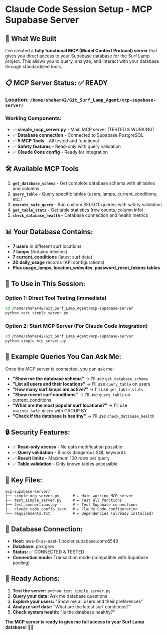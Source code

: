 # Claude Code Session Setup - MCP Supabase Server

## 🚀 **What We Built**

I've created a **fully functional MCP (Model Context Protocol) server** that gives you direct access to your Supabase database for the Surf Lamp project. This allows you to query, analyze, and interact with your database through standardized tools.

## 📋 **MCP Server Status: ✅ READY**

### **Location:** `/home/shahar42/Git_Surf_Lamp_Agent/mcp-supabase-server/`

### **Working Components:**
- ✅ **simple_mcp_server.py** - Main MCP server (TESTED & WORKING)
- ✅ **Database connection** - Connected to Supabase PostgreSQL
- ✅ **5 MCP Tools** - All tested and functional
- ✅ **Safety features** - Read-only with query validation
- ✅ **Claude Code config** - Ready for integration

## 🛠️ **Available MCP Tools**

1. **`get_database_schema`** - Get complete database schema with all tables and columns
2. **`query_table`** - Query specific tables (users, lamps, current_conditions, etc.)
3. **`execute_safe_query`** - Run custom SELECT queries with safety validation
4. **`get_table_stats`** - Get table statistics (row counts, column info)
5. **`check_database_health`** - Database connection and health metrics

## 📊 **Your Database Contains:**
- **7 users** in different surf locations
- **7 lamps** (Arduino devices)
- **7 current_conditions** (latest surf data)
- **20 daily_usage** records (API configurations)
- **Plus usage_lamps, location_websites, password_reset_tokens tables**

## 🔧 **To Use in This Session:**

### **Option 1: Direct Tool Testing (Immediate)**
```bash
cd /home/shahar42/Git_Surf_Lamp_Agent/mcp-supabase-server
python test_simple_server.py
```

### **Option 2: Start MCP Server (For Claude Code Integration)**
```bash
cd /home/shahar42/Git_Surf_Lamp_Agent/mcp-supabase-server
python simple_mcp_server.py
```

## 🎯 **Example Queries You Can Ask Me:**

Once the MCP server is connected, you can ask me:

- **"Show me the database schema"** → I'll use `get_database_schema`
- **"List all users and their locations"** → I'll use `query_table` on users
- **"How many surf lamps are active?"** → I'll use `get_table_stats`
- **"Show recent surf conditions"** → I'll use `query_table` on current_conditions
- **"What are the most popular surf locations?"** → I'll use `execute_safe_query` with GROUP BY
- **"Check if the database is healthy"** → I'll use `check_database_health`

## 🔒 **Security Features:**
- ✅ **Read-only access** - No data modification possible
- ✅ **Query validation** - Blocks dangerous SQL keywords
- ✅ **Result limits** - Maximum 100 rows per query
- ✅ **Table validation** - Only known tables accessible

## 📁 **Key Files:**
```
mcp-supabase-server/
├── simple_mcp_server.py      # ← Main working MCP server
├── test_simple_server.py     # ← Test all functions
├── test_connections.py       # ← Test Supabase connections
├── claude_code_config.json   # ← Claude Code configuration
└── requirements.txt          # ← Dependencies (already installed)
```

## 🔗 **Database Connection:**
- **Host:** aws-0-us-east-1.pooler.supabase.com:6543
- **Database:** postgres
- **Status:** ✅ CONNECTED & TESTED
- **Connection mode:** Transaction mode (compatible with Supabase pooling)

## 🎉 **Ready Actions:**

1. **Test the server:** `python test_simple_server.py`
2. **Query your data:** Ask me database questions
3. **Explore your users:** "Show me all users and their preferences"
4. **Analyze surf data:** "What are the latest surf conditions?"
5. **Check system health:** "Is the database healthy?"

**The MCP server is ready to give me full access to your Surf Lamp database!** 🌊💡